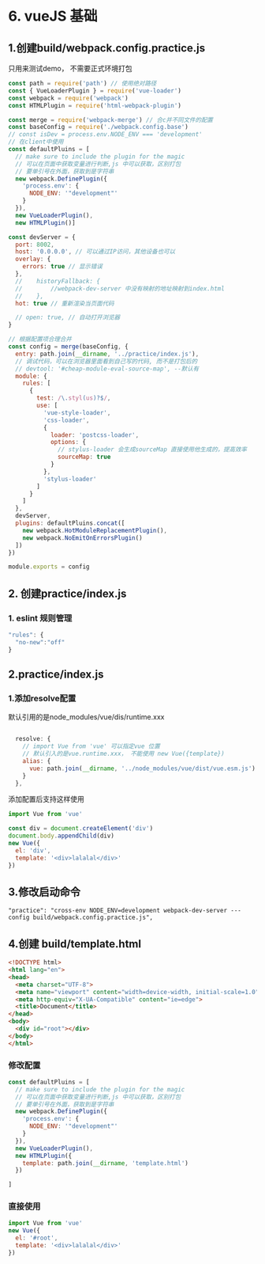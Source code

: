 # 6. vueJS 基础

## 1.创建build/webpack.config.practice.js

只用来测试demo， 不需要正式环境打包
```javascript
const path = require('path') // 使用绝对路径
const { VueLoaderPlugin } = require('vue-loader')
const webpack = require('webpack')
const HTMLPlugin = require('html-webpack-plugin')

const merge = require('webpack-merge') // 合c并不同文件的配置
const baseConfig = require('./webpack.config.base')
// const isDev = process.env.NODE_ENV === 'development'
// 在client中使用
const defaultPluins = [
  // make sure to include the plugin for the magic
  // 可以在页面中获取变量进行判断,js 中可以获取，区别打包
  // 要单引号在外面，获取到是字符串
  new webpack.DefinePlugin({
    'process.env': {
      NODE_ENV: '"development"'
    }
  }),
  new VueLoaderPlugin(),
  new HTMLPlugin()]

const devServer = {
  port: 8002,
  host: '0.0.0.0', // 可以通过IP访问，其他设备也可以
  overlay: {
    errors: true // 显示错误
  },
  //    historyFallback: {
  //        //webpack-dev-server 中没有映射的地址映射到index.html
  //    },
  hot: true // 重新渲染当页面代码

  // open: true, // 自动打开浏览器
}

// 根据配置项合理合并
const config = merge(baseConfig, {
  entry: path.join(__dirname, '../practice/index.js'),
  // 调试代码，可以在浏览器里面看到自己写的代码, 而不是打包后的
  // devtool: '#cheap-module-eval-source-map', --默认有
  module: {
    rules: [
      {
        test: /\.styl(us)?$/,
        use: [
          'vue-style-loader',
          'css-loader',
          {
            loader: 'postcss-loader',
            options: {
              // stylus-loader 会生成sourceMap 直接使用他生成的，提高效率
              sourceMap: true
            }
          },
          'stylus-loader'
        ]
      }
    ]
  },
  devServer,
  plugins: defaultPluins.concat([
    new webpack.HotModuleReplacementPlugin(),
    new webpack.NoEmitOnErrorsPlugin()
  ])
})

module.exports = config

```

## 2. 创建practice/index.js
### 1. eslint 规则管理

```javascript
"rules": {
  "no-new":"off"
}
```
## 2.practice/index.js

### 1.添加resolve配置
默认引用的是node_modules/vue/dis/runtime.xxx
```javascript

  resolve: {
    // import Vue from 'vue' 可以指定vue 位置
    // 默认引入的是vue.runtime.xxx， 不能使用 new Vue({template})
    alias: {
      vue: path.join(__dirname, '../node_modules/vue/dist/vue.esm.js')
    }
  },
```

添加配置后支持这样使用
```javascript
import Vue from 'vue'

const div = document.createElement('div')
document.body.appendChild(div)
new Vue({
  el: 'div',
  template: '<div>lalalal</div>'
})


```
## 3.修改启动命令
    "practice": "cross-env NODE_ENV=development webpack-dev-server ---config build/webpack.config.practice.js",

## 4.创建 build/template.html
```html
<!DOCTYPE html>
<html lang="en">
<head>
  <meta charset="UTF-8">
  <meta name="viewport" content="width=device-width, initial-scale=1.0">
  <meta http-equiv="X-UA-Compatible" content="ie=edge">
  <title>Document</title>
</head>
<body>
  <div id="root"></div>
</body>
</html>

```

### 修改配置
```javascript
const defaultPluins = [
  // make sure to include the plugin for the magic
  // 可以在页面中获取变量进行判断,js 中可以获取，区别打包
  // 要单引号在外面，获取到是字符串
  new webpack.DefinePlugin({
    'process.env': {
      NODE_ENV: '"development"'
    }
  }),
  new VueLoaderPlugin(),
  new HTMLPlugin({
    template: path.join(__dirname, 'template.html')
  })

]

```

### 直接使用

```javascript
import Vue from 'vue'
new Vue({
  el: '#root',
  template: '<div>lalalal</div>'
})

```
